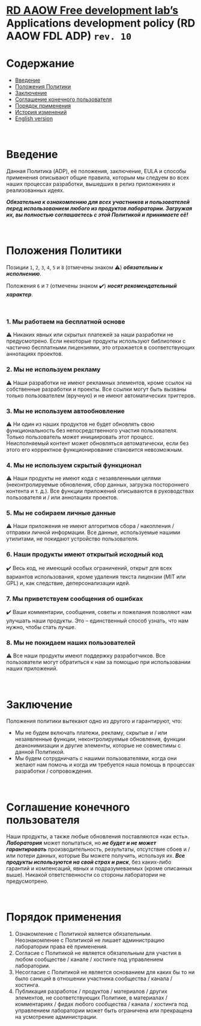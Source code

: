 # [RD AAOW Free development lab’s](https://adslbarxatov.github.io/DPArray) Applications development policy (RD AAOW FDL ADP) ```rev. 10```

# Содержание
- [Введение](#section-2)
- [Положения Политики](#section-4)
- [Заключение](#section-22)
- [Соглашение конечного пользователя](#section-24)
- [Порядок применения](#section-26)
- [История изменений](https://adslbarxatov.github.io/ADP/changelog)
- [English version](https://adslbarxatov.github.io/ADP)

&nbsp;



# Введение

Данная Политика (ADP), её положения, заключение, EULA и способы применения описывают общие правила, которым мы следуем во всех
наших процессах разработки, вышедших в релиз приложениях и реализованных идеях.

***Обязательна к ознакомлению для всех участников и пользователей перед использованием любого из продуктов лаборатории. Загружая их,
вы полностью соглашаетесь с этой Политикой и принимаете её!***

&nbsp;



# Положения Политики

Позиции `1`, `2`, `3`, `4`, `5` и `8` (отмечены знаком :warning:) ***обязательны к исполнению***.

Положения `6` и `7` (отмечены знаком :heavy_check_mark:) ***носят рекомендательный характер***.

&nbsp;



### 1. Мы работаем на бесплатной основе

:warning: Никаких явных или скрытых платежей за наши разработки не предусмотрено. Если некоторые продукты используют библиотеки
с частично бесплатными лицензиями, это отражается в соответствующих аннотациях проектов.

### 2. Мы не используем рекламу

:warning: Наши разработки не имеют рекламных элементов, кроме ссылок на собственные разработки и проекты. Все ссылки могут быть
вызваны только пользователем (вручную) и не имеют автоматических триггеров.

### 3. Мы не используем автообновление

:warning: Ни один из наших продуктов не будет обновлять свою функциональность без непосредственного участия пользователя.
Только пользователь может инициировать этот процесс. Неисполняемый контент может обновляться автоматически, если без этого
его корректное функционирование становится невозможным.

### 4. Мы не используем скрытый функционал

:warning: Наши продукты не имеют кода с незаявленными целями (неконтролируемые обновления, сбор данных, загрузка постороннего
контента и т. д.). Все функции приложений описываются в руководствах пользователя и / или аннотациях проектов.

### 5. Мы не собираем личные данные

:warning: Наши приложения не имеют алгоритмов сбора / накопления / отправки личной информации. Все данные, используемые нашими утилитами,
не покидают устройство пользователя.

### 6. Наши продукты имеют открытый исходный код

:heavy_check_mark: Весь код, не имеющий особых ограничений, открыт для всех вариантов использования, кроме удаления текста лицензии
(MIT или GPL) и, как следствие, деперсонализации идей.

### 7. Мы приветствуем сообщения об ошибках

:heavy_check_mark: Ваши комментарии, сообщения, советы и пожелания позволяют нам улучшать наши продукты. Это – единственный способ
узнать, что нам нужно, чтобы стать лучше.

### 8. Мы не покидаем наших пользователей

:warning: Все наши продукты имеют поддержку разработчиков. Все пользователи могут обратиться к нам за помощью при использовании наших приложений.

&nbsp;



# Заключение

Положения политики вытекают одно из другого и гарантируют, что:
- Мы не будем включать платежи, рекламу, скрытые и / или незаявленные функции, неконтролируемые обновления, функции деанонимизации
и другие элементы, которые не совместимы с данной Политикой.
- Мы будем сотрудничать с нашими пользователями, когда они желают нам помочь и когда им требуется наша помощь в процессах
разработки / сопровождения.

&nbsp;



# Соглашение конечного пользователя

Наши продукты, а также любые обновления поставляются «как есть». ***Лаборатория*** может попытаться, но ***не будет и не может
гарантировать*** производительность, результаты, отсутствие сбоев и / или потери данных, которые Вы можете получить, используя их.
***Все продукты используются на свой страх и риск***, без каких-либо гарантий и компенсаций, явных и подразумеваемых (кроме описанных
выше). Никакой ответственности со стороны лаборатории не предусмотрено.

&nbsp;



# Порядок применения

1. Ознакомление с Политикой является обязательным. Неознакомление с Политикой не лишает администрацию лаборатории права её применения.
2. Согласие с Политикой не является обязательным для участия в любом сообществе / канале / хостинге под управлением лаборатории.
3. Несогласие с Политикой не является основанием для каких бы то ни было санкций в отношении участника сообщества / канала / хостинга.
4. Публикация разработок / продуктов / материалов / других элементов, не соответствующих Политике, в материалах / комментариях / фидах
любого сообщества / канала / хостинга под управлением лаборатории может быть ограничена или прекращена на усмотрение администрации.
